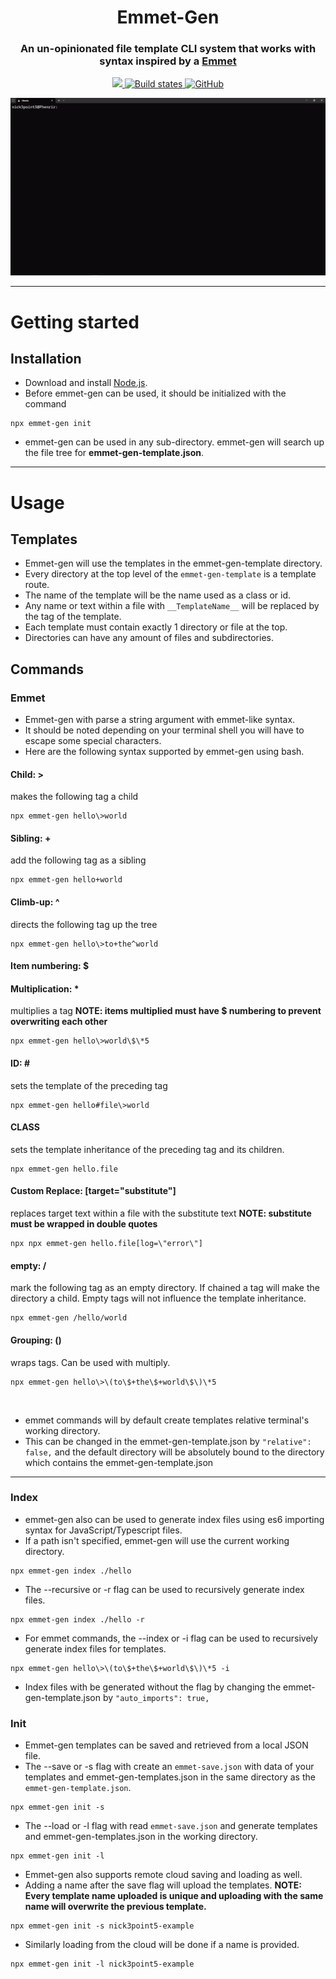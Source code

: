 <h1 align="center" style="border-bottom: none;">Emmet-Gen</h1>
<h3 align="center">
An un-opinionated file template CLI system that works with syntax inspired by a <a href="https://emmet.io/">
Emmet
</a>
</h3>
<p align="center">
 <a href="https://www.npmjs.com/package/emmet-gen" target="_blank">
  <img src="https://img.shields.io/npm/v/emmet-gen?style=plastic&logo=npm">
 </a>
 <a href="https://github.com/nick3point5/emmet-gen/tree/main" target="_blank">
  <img alt="Build states" src="https://img.shields.io/github/actions/workflow/status/nick3point5/emmet-gen/release.yml?label=Tests&style=plastic">
 </a>
 <a href="https://github.com/nick3point5" target="_blank">
  <img alt="GitHub" src="https://img.shields.io/badge/GitHub-100000?style=plastic&logo=github&logoColor=white">
 </a>
</p>
<p align="center">
  <img src="assets/demo.gif" />
</p>

---

# Getting started

## Installation

* Download and install [Node.js](https://nodejs.org/en/download/).
* Before emmet-gen can be used, it should be initialized with the command

```shell
npx emmet-gen init
```

* emmet-gen can be used in any sub-directory. emmet-gen will search up the file tree for <b>emmet-gen-template.json</b>.

---

# Usage

## Templates

* Emmet-gen will use the templates in the emmet-gen-template directory.
* Every directory at the top level of the `emmet-gen-template` is a template route.
* The name of the template will be the name used as a class or id.
* Any name or text within a file with `__TemplateName__` will be replaced by the tag of the template.
* Each template must contain exactly 1 directory or file at the top.
* Directories can have any amount of files and subdirectories.

## Commands

### Emmet

* Emmet-gen with parse a string argument with emmet-like syntax.
* It should be noted depending on your terminal shell you will have to escape some special characters.
* Here are the following syntax supported by emmet-gen using bash.

#### Child: >

  makes the following tag a child

```shell
npx emmet-gen hello\>world
```

#### Sibling: +

  add the following tag as a sibling

```shell
npx emmet-gen hello+world
```

#### Climb-up: ^

  directs the following tag up the tree

```shell
npx emmet-gen hello\>to+the^world
```

#### Item numbering: $

#### Multiplication: *

  multiplies a tag
<b>NOTE: items multiplied must have \$ numbering to prevent overwriting each other</b>

```shell
npx emmet-gen hello\>world\$\*5
```

#### ID: \#

  sets the template of the preceding tag

```shell
npx emmet-gen hello#file\>world
```

#### CLASS

  sets the template inheritance of the preceding tag and its children.

```shell
npx emmet-gen hello.file
```

#### Custom Replace: [target="substitute"]

  replaces target text within a file with the substitute text
<b>NOTE: substitute must be wrapped in double quotes</b>

```shell
npx npx emmet-gen hello.file[log=\"error\"]
```

#### empty: /

  mark the following tag as an empty directory. If chained a tag will make the directory a child. Empty tags will not influence the template inheritance.

```shell
npx emmet-gen /hello/world
```

#### Grouping: ()  

wraps tags. Can be used with multiply.

```shell
npx emmet-gen hello\>\(to\$+the\$+world\$\)\*5
```

<br/>

* emmet commands will by default create templates relative terminal's working directory.
* This can be changed in the emmet-gen-template.json by ```"relative": false,``` and the default directory will be absolutely bound to the directory which contains the emmet-gen-template.json

---

### Index

* emmet-gen also can be used to generate index files using es6 importing syntax for JavaScript/Typescript files.
* If a path isn't specified, emmet-gen will use the current working directory.

```shell
npx emmet-gen index ./hello
```

* The --recursive or -r flag can be used to recursively generate index files.

```shell
npx emmet-gen index ./hello -r
```

* For emmet commands, the --index or -i flag can be used to recursively generate index files for templates.

```shell
npx emmet-gen hello\>\(to\$+the\$+world\$\)\*5 -i
```

* Index files with be generated without the flag by changing the emmet-gen-template.json by ```"auto_imports": true,```

### Init

* Emmet-gen templates can be saved and retrieved from a local JSON file.
* The --save or -s flag with create an ```emmet-save.json``` with data of your templates and emmet-gen-templates.json in the same directory as the ```emmet-gen-template.json```.

```shell
npx emmet-gen init -s
```

* The --load or -l flag with read ```emmet-save.json``` and generate templates and emmet-gen-templates.json in the working directory.

```shell
npx emmet-gen init -l
```

* Emmet-gen also supports remote cloud saving and loading as well.
* Adding a name after the save flag will upload the templates.
<b>NOTE: Every template name uploaded is unique and uploading with the same name will overwrite the previous template.</b>

```shell
npx emmet-gen init -s nick3point5-example
```

* Similarly loading from the cloud will be done if a name is provided.

```shell
npx emmet-gen init -l nick3point5-example
```
